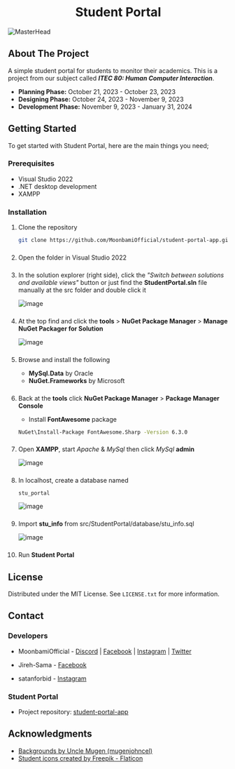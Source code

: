 <h1 align="center">Student Portal</h1>

![MasterHead](https://github.com/MoonbamiOfficial/student-portal-app/assets/141120384/0cb6d72d-3180-46c0-8071-092232562d03)

###

<!-- ABOUT THE PROJECT -->
## About The Project

A simple student portal for students to monitor their academics. This is a project from our subject called _**ITEC 80: Human Computer Interaction**_.
* **Planning Phase:** October 21, 2023 - October 23, 2023
* **Designing Phase:** October 24, 2023 - November 9, 2023
* **Development Phase:** November 9, 2023 - January 31, 2024


###

<a name="getting-started"></a>
<!-- GETTING STARTED -->
## Getting Started

To get started with Student Portal, here are the main things you need;

### Prerequisites

* Visual Studio 2022
* .NET desktop development
* XAMPP

###

### Installation

1. Clone the repository
   ```sh
   git clone https://github.com/MoonbamiOfficial/student-portal-app.git
   ```

###
   
2. Open the folder in Visual Studio 2022

###

3. In the solution explorer (right side), click the _"Switch between solutions and available views"_ button or just find the **StudentPortal.sln** file manually at the src folder and double click it

   ![image](https://github.com/MoonbamiOfficial/student-portal-app/assets/141120384/268dccd6-a98e-489f-ab2c-7c9a2a1d6d29)

###

4. At the top find and click the **tools** > **NuGet Package Manager** > **Manage NuGet Packager for Solution**

   ![image](https://github.com/MoonbamiOfficial/student-portal-app/assets/141120384/a225f528-e68a-4207-b068-2f94249d5393)

###

5. Browse and install the following
   
   * **MySql.Data** by Oracle
   * **NuGet.Frameworks** by Microsoft

###

6. Back at the **tools** click **NuGet Package Manager** > **Package Manager Console**

   * Install **FontAwesome** package
   ```sh
   NuGet\Install-Package FontAwesome.Sharp -Version 6.3.0
   ```

###

7. Open **XAMPP**, start  _Apache_ & _MySql_ then click _MySql_ **admin**

   ![image](https://github.com/MoonbamiOfficial/student-portal-app/assets/141120384/2d8dc7e3-421e-40a0-b201-7b1e1ac05f86)

###

8. In localhost, create a database named
   ```
   stu_portal
   ```

   ![image](https://github.com/MoonbamiOfficial/student-portal-app/assets/141120384/988b898e-616e-42ac-8ee3-ea95026b3886)

###

9. Import **stu_info** from src/StudentPortal/database/stu_info.sql

   ![image](https://github.com/MoonbamiOfficial/student-portal-app/assets/141120384/cf8a98e8-753e-432c-bb08-2119233e4690)

###
   
10. Run **Student Portal**

###

<!-- LICENSE -->
## License

Distributed under the MIT License. See `LICENSE.txt` for more information.

###

<!-- CONTACT -->
## Contact

   ### Developers

   * MoonbamiOfficial - [Discord](https://discord.com/channels/@moonbamioffcl) | [Facebook](https://www.facebook.com/moonbamijam) | [Instagram](https://www.instagram.com/moonbamidesu/) | [Twitter](https://twitter.com/MoonbamiOffcl)

   * Jireh-Sama - [Facebook](https://www.facebook.com/JirehTumbagahan)

   * satanforbid - [Instagram](https://www.instagram.com/prettyboimaks/)

   ### Student Portal

   * Project repository: [student-portal-app](https://github.com/MoonbamiOfficial/student-portal-app.git)

###

<!-- ACKNOWLEDGMENTS -->
## Acknowledgments

* [Backgrounds by Uncle Mugen (mugenjohncel)](https://lemmasoft.renai.us/forums/viewtopic.php?f=52&t=17302#p226871)
* [Student icons created by Freepik - Flaticon](https://www.flaticon.com/free-icons/student)
